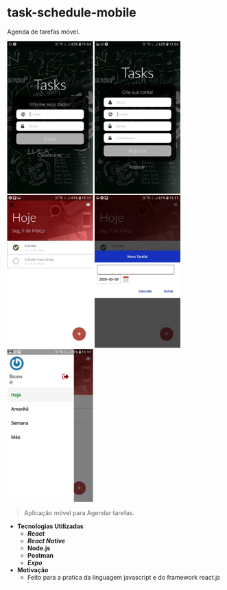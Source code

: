 # task-schedule-mobile
Agenda de tarefas móvel.
<p>
<img src="https://github.com/brufelix/task-schedule/blob/master/images/WhatsApp%20Image%202020-03-09%20at%2011.09.00(1).jpeg" width=200/>
<img src="https://github.com/brufelix/task-schedule/blob/master/images/WhatsApp%20Image%202020-03-09%20at%2011.09.00.jpeg" width=200/>
<img src="https://github.com/brufelix/task-schedule/blob/master/images/WhatsApp%20Image%202020-03-09%20at%2011.09.00(4).jpeg" width=200/>
<img src="https://github.com/brufelix/task-schedule/blob/master/images/WhatsApp%20Image%202020-03-09%20at%2011.09.00(2).jpeg" width=200/>
<img src="https://github.com/brufelix/task-schedule/blob/master/images/WhatsApp%20Image%202020-03-09%20at%2011.09.00(3).jpeg" width=200/>
<p>

> Aplicação móvel para Agendar tarefas.

- **Tecnologias Utilizadas**
  - **_React_**
  - **_React Native_**
  - **Node.js**
  - **Postman**
  - **_Expo_**
- **Motivação**
  - Feito para a pratica da linguagem javascript e do framework react.js `
